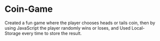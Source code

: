 # Coin-Game
Created a fun game where the player chooses heads or tails coin, then by using JavaScript the player randomly wins or loses, and Used Local-Storage every time to store the result.
